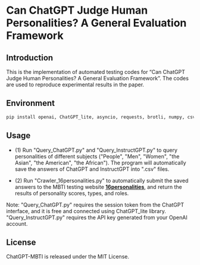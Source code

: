 # Can ChatGPT Judge Human Personalities? A General Evaluation Framework

## Introduction
This is the implementation of automated testing codes for “Can ChatGPT Judge Human Personalities? A General Evaluation Framework”. The codes are used to reproduce experimental results in the paper.

## Environment
```bash
pip install openai, ChatGPT_lite, asyncio, requests, brotli, numpy, csv, json
```

## Usage
- (1) Run "Query_ChatGPT.py" and "Query_InstructGPT.py" to query personalities of different subjects ("People", "Men", "Women", "the Asian", "the American", "the African"). The program will automatically save the answers of ChatGPT and InstructGPT into ".csv" files.

- (2) Run "Crawler_16personalities.py" to automatically submit the saved answers to the MBTI testing website [**16personalities**](https://www.16personalities.com/), and return the results of personality scores, types, and roles.

Note: "Query_ChatGPT.py" requires the session token from the ChatGPT interface, and it is free and connected using ChatGPT_lite library. "Query_InstructGPT.py" requires the API key generated from your OpenAI account. 



## License

ChatGPT-MBTI is released under the MIT License. 
